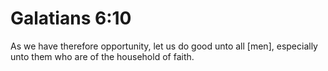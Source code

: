 # Galatians 6:10

As we have therefore opportunity, let us do good unto all [men], especially unto them who are of the household of faith.